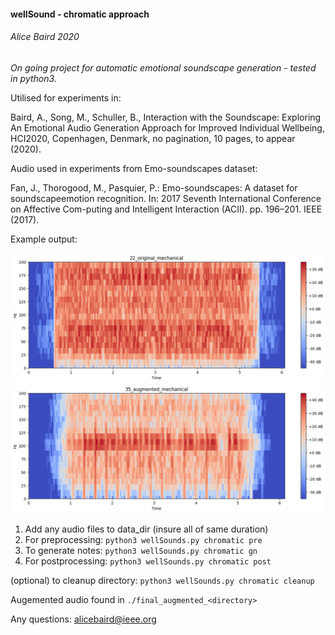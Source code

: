 #### wellSound - chromatic approach 

###### Alice Baird 2020

_On going project for automatic emotional soundscape generation - tested in python3._   

Utilised for experiments in: 

Baird, A., Song, M., Schuller, B., Interaction with the Soundscape: Exploring An Emotional Audio Generation Approach for Improved Individual Wellbeing, HCI2020, Copenhagen, Denmark, no pagination, 10 pages, to appear (2020).


Audio used in experiments from Emo-soundscapes dataset:

Fan, J., Thorogood, M., Pasquier, P.: Emo-soundscapes: A dataset for soundscapeemotion recognition. In: 2017 Seventh International Conference on Affective Com-puting and Intelligent Interaction (ACII). pp. 196–201. IEEE (2017).


Example output: 

![](misc/22_original_mechanical.png)
![](misc/35_augmented_mechanical.png)

1. Add any audio files to data_dir (insure all of same duration)		
2. For preprocessing: `python3 wellSounds.py chromatic pre`
3. To generate notes: `python3 wellSounds.py chromatic gn`
4. For postprocessing: `python3 wellSounds.py chromatic post`

(optional) to cleanup directory: `python3 wellSounds.py chromatic cleanup`

Augemented audio found in `./final_augmented_<directory>`

Any questions: alicebaird@ieee.org
